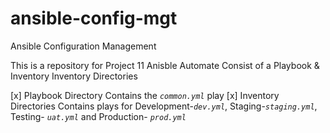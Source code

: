 # ansible-config-mgt
Ansible Configuration Management

This is a repository for Project 11 Anisble Automate
Consist of a Playbook & Inventory Inventory Directories

[x] Playbook Directory
Contains the *`common.yml`* play 
[x] Inventory Directories
Contains plays for Development-*`dev.yml`*, Staging-*`staging.yml`*,  Testing- *`uat.yml`* and Production- *`prod.yml`*

